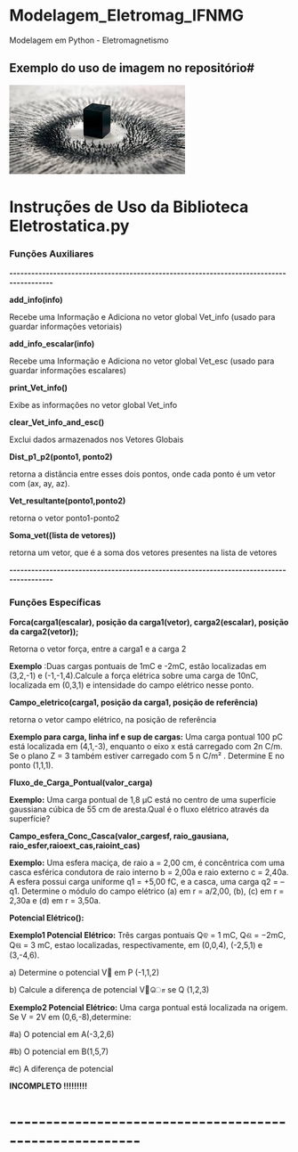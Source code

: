 # Modelagem_Eletromag_IFNMG
Modelagem em Python - Eletromagnetismo
## Exemplo do uso de imagem no repositório#
<img src="imgteste.jpg" alt="My cool logo"/>


#  Instruções de Uso da Biblioteca Eletrostatica.py  #

### Funções Auxiliares
**----------------------------------------------------------------------------------------**

**add_info(info)**

Recebe uma Informação e Adiciona no vetor global Vet_info (usado para guardar informações vetoriais)

**add_info_escalar(info)**

Recebe uma Informação e Adiciona no vetor global Vet_esc (usado para guardar informações escalares)

**print_Vet_info()**

Exibe as informações no vetor global Vet_info

**clear_Vet_info_and_esc()**

Exclui dados armazenados nos Vetores Globais

**Dist_p1_p2(ponto1, ponto2)** 

retorna a distância entre esses dois pontos, onde cada ponto é um vetor com (ax, ay, az).

**Vet_resultante(ponto1,ponto2)**

retorna o vetor ponto1-ponto2

**Soma_vet((lista de vetores))** 

retorna um vetor, que é a soma dos vetores presentes na lista de vetores

**----------------------------------------------------------------------------------------**

### Funções Específicas

**Forca(carga1(escalar), posição da carga1(vetor), carga2(escalar), posição da carga2(vetor));**

Retorna o vetor força, entre a carga1 e a carga 2 

**Exemplo** :Duas cargas pontuais de 1mC e -2mC, estão localizadas em (3,2,-1) e (-1,-1,4).Calcule a força elétrica sobre uma carga de 10nC, localizada em (0,3,1) e intensidade do campo elétrico nesse ponto.

**Campo_eletrico(carga1, posição da carga1, posição de referência)**

retorna o vetor campo elétrico, na posição de referência

**Exemplo para carga, linha inf e sup de cargas:** Uma carga pontual 100 pC está localizada em (4,1,-3), enquanto o eixo x está carregado com 2n C/m. Se o plano Z = 3 também estiver carregado com 5 n C/m² . Determine E no ponto (1,1,1).

**Fluxo_de_Carga_Pontual(valor_carga)**

**Exemplo:** 
Uma carga pontual de 1,8 μC está no centro de uma superfície gaussiana cúbica de 55 cm de aresta.Qual é o fluxo elétrico através da superfície?

**Campo_esfera_Conc_Casca(valor_cargesf, raio_gausiana, raio_esfer,raioext_cas,raioint_cas)**

**Exemplo:** Uma esfera maciça, de raio a = 2,00 cm, é concêntrica com uma casca esférica condutora de raio interno b = 2,00a e raio externo c = 2,40a. A esfera possui carga uniforme q1 = +5,00 fC, e a casca, uma carga q2 = –q1. Determine o módulo do campo elétrico (a) em r = a/2,00, (b), (c) em r = 2,30a  e (d) em r = 3,50a.

**Potencial Elétrico():**

**Exemplo1 Potencial Elétrico:** Três cargas pontuais Qଵ = 1 mC, Qଶ = −2mC, Qଷ = 3 mC, estao localizadas, respectivamente, em (0,0,4), (-2,5,1) e (3,-4,6).

a) Determine o potencial V௉ em P (-1,1,2)

b) Calcule a diferença de potencial V௉ொ se Q (1,2,3)


**Exemplo2 Potencial Elétrico:** Uma carga pontual está localizada na origem. Se V = 2V em (0,6,-8),determine:

#a) O potencial em A(-3,2,6)

#b) O potencial em B(1,5,7)

#c) A diferença de potencial

**INCOMPLETO !!!!!!!!!**
# -------------------------------------------------------- #
